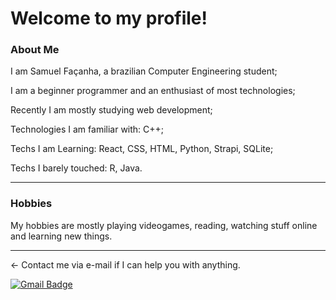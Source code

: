 # Welcome to my profile! 


### About Me

I am Samuel Façanha, a brazilian Computer Engineering student;

I am a beginner programmer and an enthusiast of most technologies;

Recently I am mostly studying web development;

Technologies I am familiar with: C++;

Techs I am Learning: React, CSS, HTML, Python, Strapi, SQLite;

Techs I barely touched: R, Java.

<hr>

### Hobbies

My hobbies are mostly playing videogames, reading, watching stuff online and learning new things.

<hr>

<- Contact me via e-mail if I can help you with anything.

[![Gmail Badge](https://img.shields.io/badge/-Gmail-c14438?style=flat-square&logo=Gmail&logoColor=white&link=mailto:samufacanha@gmail.com)](mailto:samufacanha@gmail.com)

